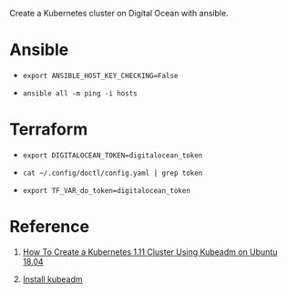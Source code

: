 Create a Kubernetes cluster on Digital Ocean with ansible.

# Ansible

- `export ANSIBLE_HOST_KEY_CHECKING=False`

- `ansible all -m ping -i hosts`

# Terraform

- `export DIGITALOCEAN_TOKEN=digitalocean_token`

- `cat ~/.config/doctl/config.yaml | grep token`

- `export TF_VAR_do_token=digitalocean_token`


# Reference

1. [How To Create a Kubernetes 1.11 Cluster Using Kubeadm on Ubuntu 18.04](https://www.digitalocean.com/community/tutorials/how-to-create-a-kubernetes-1-11-cluster-using-kubeadm-on-ubuntu-18-04)

2. [Install kubeadm](https://kubernetes.io/docs/setup/independent/install-kubeadm/)
